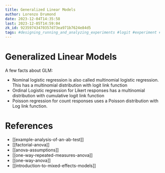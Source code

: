 ```yaml
---
title: Generalized Linear Models
author: Lorenzo Drumond
date: 2023-12-04T14:35:58
last: 2023-12-05T14:59:04
zk_id: 92359743470357d73ea971b7624e84d5
tags: #designing_running_and_analyzing_experiments #logit #experiment #generalized #regression #between_subjects #linear_model #coursera #rlang #multinomial #week8 #design #theory #poisson #test #statistics
---
```



# Generalized Linear Models
A few facts about GLM:
- Nominal logistic regression is also called multinomial logistic regression. This has a multinomial distribution with logit link function
- Ordinal Logistic regression for Likert responses has a multinomial distribution with cumulative logit link function
- Poisson regression for count responses uses a Poisson distribution with Log link function.

# References
- [[example-analysis-of-an-ab-test]]
- [[factorial-anova]]
- [[anova-assumptions]]
- [[one-way-repeated-measures-anova]]
- [[one-way-anova]]
- [[introduction-to-mixed-effects-models]]
